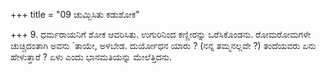 +++
title = "09 ಚುಮ್ಬಿಸಿತು ಕಡುಶೋಕ"

+++
9. ಧರ್ಮರಾಯನಿಗೆ ಶೋಕ ಆವರಿಸಿತು. ಉಗುರಿನಿಂದ ಕಣ್ಣೀರನ್ನು ಒರೆಸಿಕೊಂಡನು. ರೋಮರೋಮಗಳೇ ಚುಚ್ಚಿದಂತಾಗಿ ಅವನು `ತಾಯೇ, ಅಳಬೇಡ. ದುರ್ಯೋಧನ ಯಾರು ? (ನನ್ನ ತಮ್ಮನಲ್ಲವೇ ?) ತಂದೆಯವರು ಏನು ಹೇಳುತ್ತಾರೆ ? ಏಳು ಎಂದು ಭಾನಮತಿಯನ್ನು ಮೇಲೆತ್ತಿದನು.